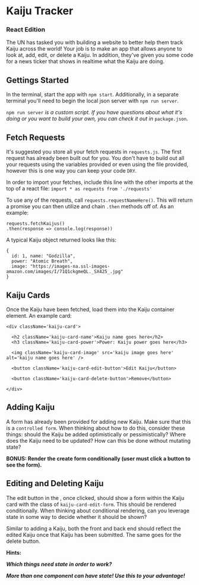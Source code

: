 # Kaiju Tracker

### React Edition

The UN has tasked you with building a website to better help them track Kaiju across the world! Your job is to make an app that allows anyone to look at, add, edit, or delete a Kaiju. In addition, they've given you some code for a news ticker that shows in realtime what the Kaiju are doing.

## Gettings Started

In the terminal, start the app with `npm start`. Additionally, in a separate terminal you'll need to begin the local json server with `npm run server`.

`npm run server` *is a custom script. If you have questions about what it's doing or you want to build your own, you can check it out in* `package.json`.

## Fetch Requests

It's suggested you store all your fetch requests in `requests.js`. The first request has already been built out for you. You don't have to build out all your requests using the variables provided or even using the file provided, however this is one way you can keep your code `DRY`.

In order to import your fetches, include this line with the other imports at the top of a react file: `import * as requests from './requests'`

To use any of the requests, call `requests.requestNameHere()`. This will return a promise you can then utilize and chain `.then` methods off of. As an example:

```
requests.fetchKaijus()
.then(response => console.log(response))
```

A typical Kaiju object returned looks like this:

```
{
  id: 1, name: "Godzilla",
  power: "Atomic Breath",
  image: "https://images-na.ssl-images-amazon.com/images/I/71Q1ckgmeQL._SX425_.jpg"
}
```

## Kaiju Cards

Once the Kaiju have been fetched, load them into the Kaiju container element. An example card:

```
<div className='kaiju-card'>

  <h2 className='kaiju-card-name'>Kaiju name goes here</h2>
  <h3 className='kaiju-card-power'>Power: Kaiju power goes here</h3>

  <img className='kaiju-card-image' src='kaiju image goes here' alt='kaiju name goes here' />

  <button className='kaiju-card-edit-button'>Edit Kaiju</button>

  <button className='kaiju-card-delete-button'>Remove</button>

</div>
```

## Adding Kaiju

A form has already been provided for adding new Kaiju. Make sure that this is a `controlled form`. When thinking about how to do this, consider these things: should the Kaiju be added optimistically or pessimistically? Where does the Kaiju need to be updated? How can this be done without mutating state?

**BONUS: Render the create form conditionally (user must click a button to see the form).**

## Editing and Deleting Kaiju

The edit button in the , once clicked, should show a form within the Kaiju card with the class of `kaiju-card-edit-form`. This should be rendered conditionally. When thinking about conditional rendering, can you leverage state in some way to decide whether it should be shown?

Similar to adding a Kaiju, both the front and back end should reflect the edited Kaiju once that Kaiju has been submitted. The same goes for the delete button.

**Hints:**

***Which things need state in order to work?***

***More than one component can have state! Use this to your advantage!***
